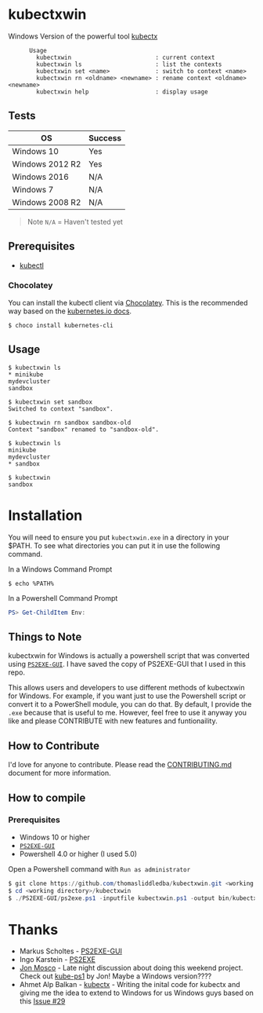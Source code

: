 # kubectxwin
Windows Version of the powerful tool [kubectx](https://github.com/ahmetb/kubectx)

```console
      Usage
        kubectxwin                        : current context
        kubectxwin ls                     : list the contexts
        kubectxwin set <name>             : switch to context <name>
        kubectxwin rn <oldname> <newname> : rename context <oldname> <newname>
        kubectxwin help                   : display usage
```

## Tests
| OS | Success |
| --- | --- |
| Windows 10 | Yes |
| Windows 2012 R2 | Yes |
| Windows 2016 | N/A |
| Windows 7 | N/A |
| Windows 2008 R2 | N/A |

>Note `N/A` = Haven't tested yet

## Prerequisites
* [kubectl](https://kubernetes.io/docs/tasks/tools/install-kubectl/#install-with-chocolatey-on-windows)

### Chocolatey
You can install the kubectl client via [Chocolatey](http://chocolatey.org).  This is the recommended way based on the [kubernetes.io docs](https://kubernetes.io/docs/tasks/tools/install-kubectl/#install-with-chocolatey-on-windows).
```console
$ choco install kubernetes-cli
```

## Usage
```console
$ kubectxwin ls
* minikube
mydevcluster
sandbox

$ kubectxwin set sandbox
Switched to context "sandbox".

$ kubectxwin rn sandbox sandbox-old
Context "sandbox" renamed to "sandbox-old".

$ kubectxwin ls
minikube
mydevcluster
* sandbox

$ kubectxwin
sandbox
```

# Installation
You will need to ensure you put `kubectxwin.exe` in a directory in your $PATH.  To see what directories you can put it in use the following command.

In a Windows Command Prompt
```console
$ echo %PATH%
```

In a Powershell Command Prompt
```powershell
PS> Get-ChildItem Env:
```

## Things to Note
kubectxwin for Windows is actually a powershell script that was converted using [`PS2EXE-GUI`](https://gallery.technet.microsoft.com/scriptcenter/PS2EXE-GUI-Convert-e7cb69d5).  I have saved the copy of PS2EXE-GUI that I used in this repo.

This allows users and developers to use different methods of kubectxwin for Windows.  For example, if you want just to use the Powershell script or convert it to a PowerShell module, you can do that.  By default, I provide the `.exe` because that is useful to me.  However, feel free to use it anyway you like and please CONTRIBUTE with new features and funtionaility. 

## How to Contribute
I'd love for anyone to contribute.  Please read the [CONTRIBUTING.md](CONTRIBUTING.md) document for more information.

## How to compile

### Prerequisites
* Windows 10 or higher
* [`PS2EXE-GUI`](https://gallery.technet.microsoft.com/scriptcenter/PS2EXE-GUI-Convert-e7cb69d5)
* Powershell 4.0 or higher (I used 5.0)

Open a Powershell command with `Run as administrator`
```powershell
$ git clone https://github.com/thomasliddledba/kubectxwin.git <working directory>
$ cd <working directory>/kubectxwin
$ ./PS2EXE-GUI/ps2exe.ps1 -inputfile kubectxwin.ps1 -output bin/kubectxwin.exe
```

# Thanks
* Markus Scholtes - [PS2EXE-GUI](https://gallery.technet.microsoft.com/scriptcenter/PS2EXE-GUI-Convert-e7cb69d5)
* Ingo Karstein - [PS2EXE](https://gallery.technet.microsoft.com/scriptcenter/PS2EXE-Convert-PowerShell-9e4e07f1)
* [Jon Mosco](https://github.com/jonmosco) - Late night discussion about doing this weekend project.  Check out [kube-ps1](https://github.com/jonmosco/kube-ps1) by Jon! Maybe a Windows version????
* Ahmet Alp Balkan - [kubectx](https://github.com/ahmetb/kubectx) - Writing the inital code for kubectx and giving me the idea to extend to Windows for us Windows guys based on this [Issue #29](https://github.com/ahmetb/kubectx/issues/29)